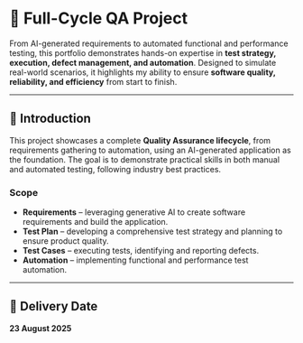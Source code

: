 # 🚀 Full-Cycle QA Project  

From AI-generated requirements to automated functional and performance testing, this portfolio demonstrates hands-on expertise in **test strategy, execution, defect management, and automation**. Designed to simulate real-world scenarios, it highlights my ability to ensure **software quality, reliability, and efficiency** from start to finish.  

---

## 📌 Introduction  

This project showcases a complete **Quality Assurance lifecycle**, from requirements gathering to automation, using an AI-generated application as the foundation. The goal is to demonstrate practical skills in both manual and automated testing, following industry best practices.  

### Scope  

- **Requirements** – leveraging generative AI to create software requirements and build the application.  
- **Test Plan** – developing a comprehensive test strategy and planning to ensure product quality.  
- **Test Cases** – executing tests, identifying and reporting defects.  
- **Automation** – implementing functional and performance test automation.  

---

## 📅 Delivery Date  
**23 August 2025**

